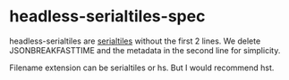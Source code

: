 # headless-serialtiles-spec
headless-serialtiles are [serialtiles](https://github.com/mapbox/serialtiles-spec) without the first 2 lines. We delete JSONBREAKFASTTIME and the metadata in the second line for simplicity. 

Filename extension can be serialtiles or hs. But I would recommend hst.
